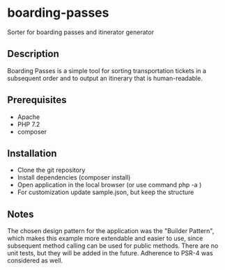 # boarding-passes
Sorter for boarding passes and itinerator generator

## Description
Boarding Passes is a simple tool for sorting transportation tickets in a subsequent order and to output an itinerary that is human-readable.

## Prerequisites
- Apache
- PHP 7.2
- composer

## Installation
- Clone the git repository
- Install dependencies (composer install)
- Open application in the local browser (or use command php -a <file>)
- For customization update sample.json, but keep the structure

## Notes
The chosen design pattern for the application was the "Builder Pattern", which makes this example more extendable and easier to use, since subsequent method calling can be used for public methods. There are no unit tests, but they will be added in the future. Adherence to PSR-4 was considered as well.

